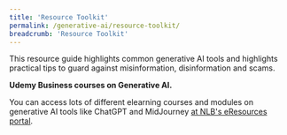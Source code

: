 ```yaml
---
title: 'Resource Toolkit'
permalink: /generative-ai/resource-toolkit/
breadcrumb: 'Resource Toolkit'
---
```


This resource guide highlights common generative AI tools and highlights practical tips to guard against misinformation, disinformation and scams. 

 

**Udemy Business courses on Generative AI.** 

You can access lots of different elearning courses and modules on generative AI tools like ChatGPT and  MidJourney [at NLB's eResources portal](https://eresources.nlb.gov.sg/main/Browse?startsWith=u).

 

